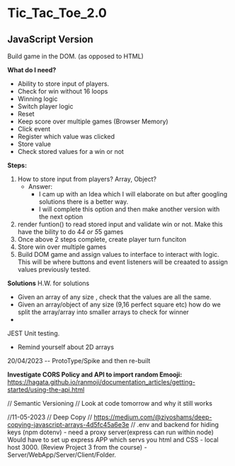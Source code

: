 # Tic_Tac_Toe_2.0

## JavaScript Version

Build game in the DOM. (as opposed to HTML)

**What do I need?**

-   Ability to store input of players.
-   Check for win without 16 loops
-   Winning logic
-   Switch player logic
-   Reset
-   Keep score over multiple games (Browser Memory)
-   Click event
-   Register which value was clicked
-   Store value
-   Check stored values for a win or not

**Steps:**

1. How to store input from players? Array, Object?
    - Answer:
        - I cam up with an Idea which I will elaborate on but after googling solutions there is a better way.
        - I will complete this option and then make another version with the next option
2. render funtion() to read stored input and validate win or not. Make this have the bility to do 4*4 or 5*5 games
3. Once above 2 steps complete, create player turn funciton
4. Store win over multiple games
5. Build DOM game and assign values to interface to interact with logic. This will be where buttons and event listeners will be creaated to assign values previously tested.

**Solutions**
H.W. for solutions

-   Given an array of any size , check that the values are all the same.
-   Given an array/object of any size (9,16 perfect square etc) how do we split the array/array into smaller arrays to check for winner
-

JEST Unit testing.

-   Remind yourself about 2D arrays

20/04/2023
-- ProtoType/Spike and then re-built

**Investigate CORS Policy and API to import random Emooji:**
https://hagata.github.io/ranmoji/documentation_articles/getting-started/using-the-api.html

// Semantic Versioning
// Look at code tomorrow and why it still works

//11-05-2023
// Deep Copy
// https://medium.com/@ziyoshams/deep-copying-javascript-arrays-4d5fc45a6e3e
// .env and backend for hiding keys (npm dotenv) - need a proxy server(express can run within node) Would have to set up express APP which servs you html and CSS - local host 3000. (Review Project 3 from the course) - Server/WebApp/Server/Client/Folder.

